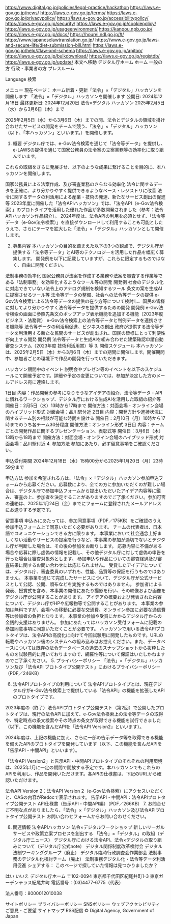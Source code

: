 https://www.digital.go.jp/policies/legal-practice/hackathon
https://laws.e-gov.go.jp/news/
https://laws.e-gov.go.jp/terms/
https://laws.e-gov.go.jp/privacypolicy/
https://laws.e-gov.go.jp/accessibilitypolicy/
https://laws.e-gov.go.jp/security/
https://laws.e-gov.go.jp/cookiepolicy/
https://laws.e-gov.go.jp/usageenvironment/
https://kanpou.npb.go.jp/
https://laws.e-gov.go.jp/docs/
https://hourei.ndl.go.jp/#/
https://www.japaneselawtranslation.go.jp/
https://www.e-gov.go.jp/laws-and-secure-life/diet-submission-bill.html
https://laws.e-gov.go.jp/help/#law-xml-schema
https://laws.e-gov.go.jp/apitop/
https://laws.e-gov.go.jp/bulkdownload/
https://laws.e-gov.go.jp/registdb/
https://laws.e-gov.go.jp/update/
本文へ移動
デジタル庁ホーム
ホーム
一般の方
行政・事業者の方
プレスルーム

Language
検索

メニュー
現在ページ：
ホーム新着・更新「法令」×「デジタル」ハッカソンを開催します
「法令」×「デジタル」ハッカソンを開催します
公開日:
2024年12月18日
最終更新日:
2024年12月20日
法令×デジタル ハッカソン 2025年2月5日（水）から3月6日（木）まで

2025年2月5日（水）から3月6日（木）までの間、法令とデジタルの領域を掛け合わせたサービスの開発をチームで競う、「法令」×「デジタル」ハッカソン（以下、「本ハッカソン」といいます。）を開催します。

1. 概要
デジタル庁では、e-Gov法令検索を通じて「法令等データ」を提供し、e-LAWSの提供を通じて国家公務員の法令案の立案業務等の効率化に取り組んでいます。

これらの取組をさらに発展させ、以下のような成果に繋げることを目的に、本ハッカソンを開催します。

国家公務員による法案作成、及び審査業務のさらなる効率化
法令に関するデータを正確に、より分かりやすく提供できるようなベース・レジストリに改善
法令に関するデータの利活用による産業・技術の発達、新たなサービス創出の促進等
2023年度に開催した「法令APIハッカソン」では、「法令API（e-Gov法令検索）」のプロトタイプを活用した優れた作品が多数開発されました（参考：法令APIハッカソン作品紹介）。
2024年度は、法令APIの利用を必須とせず、「法令等データ（e-Gov法令検索）」を直接ダウンロードして利用することも可能としたうえで、さらにテーマを拡大した「法令」×「デジタル」ハッカソンとして開催します。

2. 募集内容
本ハッカソンの目的を踏まえた以下の3つの観点で、デジタル庁が提供する「法令等データ」とAI等のテクノロジーを活用した作品を幅広く募集します。
開発例を以下に記載していますが、これらに限定するものではなく、自由に開発ください。

法制事務の効率化
国家公務員が法案を作成する業務や法案を審査する作業等である「法制事務」を効率化するようなツール等の開発
開発例
社会のデジタル化に対応できていない法令上のアナログ規制を検知するツール
条文の案を生成AIに提案させるツール等
法令等データの整備、社会への法令等データの提供
e-Gov法令検索による法令等データの提供の在り方等について検討し、国民の皆様に対してより分かりやすく法令等データを提供するための開発
開発例
e-Gov法令検索の画面に参照先条文のポップアップ表示機能を追加する機能（2023年度 ビジネス・法務賞）
e-Gov法令検索上の法令等データと判例データを連携させる機能等
法令等データの利活用促進、ビジネスの創出
政府が提供する法令等データを利活用する新たな民間のサービスが創出され、国民の皆様にとって利便性が向上する開発
開発例
法令等データと生成AIを組み合わせた建築確認申請自動審査システム（2023年度 技術利活用賞）等
3. 開催スケジュール
本ハッカソンは、2025年2月5日（水）から3月6日（木）までの期間に開催します。開催期間中、参加者ごとの環境下で作品の開発を行っていただきます。

ハッカソン期間中のイベント
説明会やプレゼン等のイベントを以下のスケジュールにて開催予定です。詳細や予定の変更については、参加が決定した方のメールアドレス宛に連絡します。

1日目
内容：作品開発の参考になりそうなアイデアの紹介、法令等データ・APIに慣れるワークショップ、デジタル庁における生成AIを活用した取組の紹介等
開催日：2月5日（水）13時から17時まで
開催方法：対面会場・オンライン会場のハイブリッド形式
対面会場：品川駅付近
2日目
内容：開発方針や進捗状況に関するチーム別の相談が可能な時間を設ける
開催日：2月10日（月）10時から17時までのうち各チーム30分程度
開催方法：オンライン形式
3日目
内容：チームごとの開発作品に関するプレゼンテーション、表彰式等
開催日：3月6日（木）13時から18時まで
開催方法：対面会場・オンライン会場のハイブリッド形式
対面会場：品川駅付近
4. 参加方法
参加にあたり、必ず留意事項をご確認ください。

申込受付期間
2024年12月18日（水）15時00分から2025年1月20日（月）23時59分まで

申込方法
参加を希望される方は、「法令」×「デジタル」ハッカソン参加申込フォームから応募ください。応募数により、全ての方に参加いただくのが難しい場合は、デジタル庁で参加申込フォームから提出いただいたアイデア内容等に鑑み、審査の上、参加者を決定することがありますのでご了承ください。参加可否の連絡は、2025年1月24日（金）までにフォームに登録されたメールアドレスにお送りする予定です。

留意事項
申込みにあたっては、参加同意事項（PDF／175KB）をご確認のうえ参加申込フォーム上で同意いただく必要があります。
チームの代表者は、日本語でコミュニケーションできる方に限ります。
本事業において社会通念上好ましくない活動やサービスの提案を行うなど、本事業の参加が適切でないとデジタル庁が判断した場合は、その後の参加をお断りします。
応募内容に不備がある場合や応募に際し虚偽の情報を記載し、その他デジタル庁に対して虚偽の申告を行った場合は審査対象外とします。
参加申込や作品についての審査経過及び審査結果に関するお問い合わせには応じられません。
受賞したアイデアについては、デジタル庁、審査委員のいずれも、性能、品質等の保証を行うものではありません。
本事業を通じて完成したサービスについて、デジタル庁が公式サービスとして公認、公開、頒布などを実施するものではありません。
参加者による発表、授賞式を含め、本事業の開催にあたり撮影を行い、その映像および画像をデジタル庁が公開することがあります。
アイデアの概要および発表された内容について、デジタル庁がHPや広報物等で公開することがあります。
本事業の参加は無料ですが、会場への移動に必要な交通費、オンライン参加に必要な通信費等は参加者の負担となります。
本事業の参加や受賞にかかるデジタル庁からの金銭的支援はありません。
参加にあたってはハッカソン受付フォームに記載の参加同意事項に同意いただくことが必要です。
ハッカソンで用いる法令APIプロトタイプは、法令APIの高度化に向けて今回試験用に開発したものです。URLの転載やハッカソン後のシステムへの組み込みはお控えください。また、データベースについては既存の法令データベースの過去のスナップショットから抜粋したものを試験目的に用いておりますので、網羅性等について保証はいたしかねますのでご了承ください。
5. プライバシーポリシー
「法令」×「デジタル」ハッカソン及び「法令API プロトタイプ公開テスト」におけるプライバシーポリシー（PDF／246KB）

6. 法令APIプロトタイプの利用について
法令APIプロトタイプとは、現在デジタル庁がe-Gov法令検索上で提供している「法令API」の機能を拡張したAPIのプロトタイプです。

2023年度の（終了）法令APIプロトタイプ公開テスト（第2回）で公開したプロトタイプは、現行の法令APIに加えて、e-Gov法令検索上の法令等データの取得や、特定時点の条文検索やその時点の条文が取得できる機能を試行できました（以下、この機能を含んだAPIを「法令API Version2」といいます）。

2024年度は、上記の機能に加え、さらに一部の告示データ等を取得できる機能を備えたAPIのプロトタイプを開発しています（以下、この機能を含んだAPIを「告示API・中間API」といいます）。

「法令API Version2」と告示API・中間APIプロトタイプのそれぞれの利用環境は、2025年1月に一定の期間で開放する予定です。本ハッカソンでもこれらのAPIを利用し、作品を開発いただけます。各APIの仕様書は、下記のURLから確認いただけます。

法令API Version 2：法令API Version 2（e-Gov法令検索）にアクセスいただくと、OASの内容がRedocで表示されます。
告示API・中間API：法令APIプロトタイプ公開テスト API仕様書（告示API・中間API編）（PDF／266KB）
7. お問合せ
ご不明な点がありましたら、「法令」×「デジタル」ハッカソン及び法令APIプロトタイプ公開テスト お問い合わせフォームからお問い合わせください。

8. 関連情報
法令APIハッカソン
法令×デジタルワークショップ
新しいリーガルサービスや政策立案プロセスを創出する 「法令」×「デジタル」の取組（デジタル庁ニュース）
デジタル庁における法令API、法令×デジタルの取り組みについて（デジタル庁公式note）
デジタル関係制度改革検討会 デジタル法制ワーキンググループ（廃止）
デジタル臨時行政調査会作業部会 法制事務のデジタル化検討チーム（廃止）
法制事務デジタル化・法令等データ利活用促進
シェアする：
このページで探していた情報は見つかりましたか？

はい
いいえ
デジタル庁ホーム
〒102-0094
東京都千代田区紀尾井町1-3
東京ガーデンテラス紀尾井町
電話番号：(03)4477-6775（代表）

法人番号：8000012010038

サイトポリシー
プライバシーポリシー
SNSポリシー
ウェブアクセシビリティ
ご意見・ご要望
サイトマップ
RSS配信
© Digital Agency,
Government of Japan

